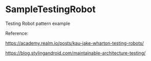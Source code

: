 # SampleTestingRobot
Testing Robot pattern example

Reference:

https://academy.realm.io/posts/kau-jake-wharton-testing-robots/

https://blog.stylingandroid.com/maintainable-architecture-testing/
